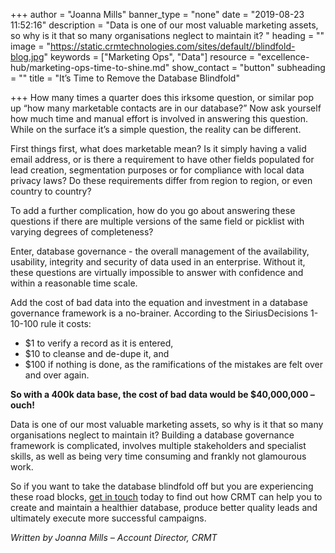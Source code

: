 +++
author = "Joanna Mills"
banner_type = "none"
date = "2019-08-23 11:52:16"
description = "Data is one of our most valuable marketing assets, so why is it that so many organisations neglect to maintain it? "
heading = ""
image = "https://static.crmtechnologies.com/sites/default//blindfold-blog.jpg"
keywords = ["Marketing Ops", "Data"]
resource = "excellence-hub/marketing-ops-time-to-shine.md"
show_contact = "button"
subheading = ""
title = "It’s Time to Remove the Database Blindfold"

+++
How many times a quarter does this irksome question, or similar pop up “how many marketable contacts are in our database?” Now ask yourself how much time and manual effort is involved in answering this question. While on the surface it’s a simple question, the reality can be different.

First things first, what does marketable mean? Is it simply having a valid email address, or is there a requirement to have other fields populated for lead creation, segmentation purposes or for compliance with local data privacy laws? Do these requirements differ from region to region, or even country to country?

To add a further complication, how do you go about answering these questions if there are multiple versions of the same field or picklist with varying degrees of completeness?

Enter, database governance - the overall management of the availability, usability, integrity and security of data used in an enterprise. Without it, these questions are virtually impossible to answer with confidence and within a reasonable time scale.

Add the cost of bad data into the equation and investment in a database governance framework is a no-brainer. According to the SiriusDecisions 1-10-100 rule it costs:

* $1 to verify a record as it is entered,
* $10 to cleanse and de-dupe it, and
* $100 if nothing is done, as the ramifications of the mistakes are felt over and over again.

**So with a 400k data base, the cost of bad data would be $40,000,000 – ouch!**

Data is one of our most valuable marketing assets, so why is it that so many organisations neglect to maintain it? Building a database governance framework is complicated, involves multiple stakeholders and specialist skills, as well as being very time consuming and frankly not glamourous work.

So if you want to take the database blindfold off but you are experiencing these road blocks, [get in touch](https://www.crmtechnologies.com/contact) today to find out how CRMT can help you to create and maintain a healthier database, produce better quality leads and ultimately execute more successful campaigns.

_Written by Joanna Mills – Account Director, CRMT_
